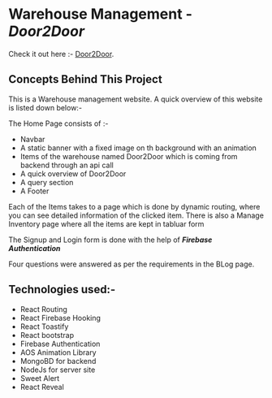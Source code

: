 # Warehouse Management - **_Door2Door_**

Check it out here :- [Door2Door](https://warehouse-management-37597.web.app/).

## Concepts Behind This Project

This is a Warehouse management website. A quick overview of this website is listed down below:-

The Home Page consists of :-

- Navbar
- A static banner with a fixed image on th background with an animation
- Items of the warehouse named Door2Door which is coming from backend through an api call
- A quick overview of Door2Door
- A query section
- A Footer

Each of the Items takes to a page which is done by dynamic routing, where you can see detailed information of the clicked item.
There is also a Manage Inventory page where all the items are kept in tabluar form

The Signup and Login form is done with the help of **_Firebase Authentication_**

Four questions were answered as per the requirements in the BLog page.

## Technologies used:-

- React Routing
- React Firebase Hooking
- React Toastify
- React bootstrap
- Firebase Authentication
- AOS Animation Library
- MongoBD for backend
- NodeJs for server site
- Sweet Alert
- React Reveal

